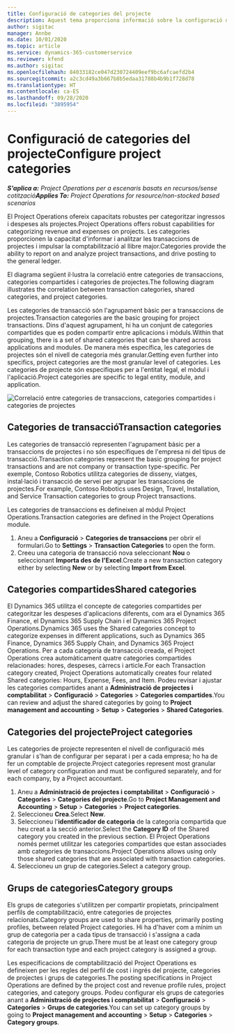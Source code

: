 ```yaml
---
title: Configuració de categories del projecte
description: Aquest tema proporciona informació sobre la configuració de categories de projectes.
author: sigitac
manager: Annbe
ms.date: 10/01/2020
ms.topic: article
ms.service: dynamics-365-customerservice
ms.reviewer: kfend
ms.author: sigitac
ms.openlocfilehash: 84033182ce047d230724409eef9bc6afcaefd2b4
ms.sourcegitcommit: a2c3cd49a3b667b8b5edaa31788b4b9b1f728d78
ms.translationtype: HT
ms.contentlocale: ca-ES
ms.lasthandoff: 09/28/2020
ms.locfileid: "3895954"
---
```

# <a name="configure-project-categories"></a><span data-ttu-id="d98e4-103">Configuració de categories del projecte</span><span class="sxs-lookup"><span data-stu-id="d98e4-103">Configure project categories</span></span>

<span data-ttu-id="d98e4-104">_**S'aplica a:** Project Operations per a escenaris basats en recursos/sense cotització_</span><span class="sxs-lookup"><span data-stu-id="d98e4-104">_**Applies To:** Project Operations for resource/non-stocked based scenarios_</span></span>

<span data-ttu-id="d98e4-105">El Project Operations ofereix capacitats robustes per categoritzar ingressos i despeses als projectes.</span><span class="sxs-lookup"><span data-stu-id="d98e4-105">Project Operations offers robust capabilities for categorizing revenue and expenses on projects.</span></span> <span data-ttu-id="d98e4-106">Les categories proporcionen la capacitat d'informar i analitzar les transaccions de projectes i impulsar la comptabilització al llibre major.</span><span class="sxs-lookup"><span data-stu-id="d98e4-106">Categories provide the ability to report on and analyze project transactions, and drive posting to the general ledger.</span></span>

<span data-ttu-id="d98e4-107">El diagrama següent il·lustra la correlació entre categories de transaccions, categories compartides i categories de projectes.</span><span class="sxs-lookup"><span data-stu-id="d98e4-107">The following diagram illustrates the correlation between transaction categories, shared categories, and project categories.</span></span> 

<span data-ttu-id="d98e4-108">Les categories de transacció són l'agrupament bàsic per a transaccions de projectes.</span><span class="sxs-lookup"><span data-stu-id="d98e4-108">Transaction categories are the basic grouping for project transactions.</span></span> <span data-ttu-id="d98e4-109">Dins d'aquest agrupament, hi ha un conjunt de categories compartides que es poden compartir entre aplicacions i mòduls.</span><span class="sxs-lookup"><span data-stu-id="d98e4-109">Within that grouping, there is a set of shared categories that can be shared across applications and modules.</span></span> <span data-ttu-id="d98e4-110">De manera més específica, les categories de projectes són el nivell de categoria més granular.</span><span class="sxs-lookup"><span data-stu-id="d98e4-110">Getting even further into specifics, project categories are the most granular level of categories.</span></span> <span data-ttu-id="d98e4-111">Les categories de projecte són especifiques per a l'entitat legal, el mòdul i l'aplicació.</span><span class="sxs-lookup"><span data-stu-id="d98e4-111">Project categories are specific to legal entity, module, and application.</span></span>

![Correlació entre categories de transaccions, categories compartides i categories de projectes](media/project-categories.png)

## <a name="transaction-categories"></a><span data-ttu-id="d98e4-113">Categories de transacció</span><span class="sxs-lookup"><span data-stu-id="d98e4-113">Transaction categories</span></span>

<span data-ttu-id="d98e4-114">Les categories de transacció representen l'agrupament bàsic per a transaccions de projectes i no són específiques de l'empresa ni del tipus de transacció.</span><span class="sxs-lookup"><span data-stu-id="d98e4-114">Transaction categories represent the basic grouping for project transactions and are not company or transaction type-specific.</span></span> <span data-ttu-id="d98e4-115">Per exemple, Contoso Robotics utilitza categories de disseny, viatges, instal·lació i transacció de servei per agrupar les transaccions de projectes.</span><span class="sxs-lookup"><span data-stu-id="d98e4-115">For example, Contoso Robotics uses Design, Travel, Installation, and Service Transaction categories to group Project transactions.</span></span>

<span data-ttu-id="d98e4-116">Les categories de transaccions es defineixen al mòdul Project Operations.</span><span class="sxs-lookup"><span data-stu-id="d98e4-116">Transaction categories are defined in the Project Operations module.</span></span> 
1. <span data-ttu-id="d98e4-117">Aneu a **Configuració** \> **Categories de transaccions** per obrir el formulari.</span><span class="sxs-lookup"><span data-stu-id="d98e4-117">Go to **Settings** \> **Transaction Categories** to open the form.</span></span> 
2. <span data-ttu-id="d98e4-118">Creeu una categoria de transacció nova seleccionant **Nou** o seleccionant **Importa des de l'Excel**.</span><span class="sxs-lookup"><span data-stu-id="d98e4-118">Create a new transaction category either by selecting **New** or by selecting **Import from Excel**.</span></span>

## <a name="shared-categories"></a><span data-ttu-id="d98e4-119">Categories compartides</span><span class="sxs-lookup"><span data-stu-id="d98e4-119">Shared categories</span></span>

<span data-ttu-id="d98e4-120">El Dynamics 365 utilitza el concepte de categories compartides per categoritzar les despeses d'aplicacions diferents, com ara el Dynamics 365 Finance, el Dynamics 365 Supply Chain i el Dynamics 365 Project Operations.</span><span class="sxs-lookup"><span data-stu-id="d98e4-120">Dynamics 365 uses the Shared categories concept to categorize expenses in different applications, such as Dynamics 365 Finance, Dynamics 365 Supply Chain, and Dynamics 365 Project Operations.</span></span> <span data-ttu-id="d98e4-121">Per a cada categoria de transacció creada, el Project Operations crea automàticament quatre categories compartides relacionades: hores, despeses, càrrecs i article.</span><span class="sxs-lookup"><span data-stu-id="d98e4-121">For each Transaction category created, Project Operations automatically creates four related Shared categories: Hours, Expense, Fees, and Item.</span></span> <span data-ttu-id="d98e4-122">Podeu revisar i ajustar les categories compartides anant a **Administració de projectes i comptabilitat** \> **Configuració** \> **Categories** \> **Categories compartides**.</span><span class="sxs-lookup"><span data-stu-id="d98e4-122">You can review and adjust the shared categories by going to **Project management and accounting** \> **Setup** \> **Categories** \> **Shared Categories**.</span></span>

## <a name="project-categories"></a><span data-ttu-id="d98e4-123">Categories del projecte</span><span class="sxs-lookup"><span data-stu-id="d98e4-123">Project categories</span></span>

<span data-ttu-id="d98e4-124">Les categories de projecte representen el nivell de configuració més granular i s'han de configurar per separat i per a cada empresa; ho ha de fer un comptable de projecte.</span><span class="sxs-lookup"><span data-stu-id="d98e4-124">Project categories represent most granular level of category configuration and must be configured separately, and for each company, by a Project accountant.</span></span>

1. <span data-ttu-id="d98e4-125">Aneu a **Administració de projectes i comptabilitat** \> **Configuració** \> **Categories** \> **Categories del projecte**.</span><span class="sxs-lookup"><span data-stu-id="d98e4-125">Go to **Project Management and Accounting** \> **Setup** \> **Categories** \> **Project categories**.</span></span>
2. <span data-ttu-id="d98e4-126">Seleccioneu **Crea**.</span><span class="sxs-lookup"><span data-stu-id="d98e4-126">Select **New**.</span></span>
3. <span data-ttu-id="d98e4-127">Seleccioneu l'**identificador de categoria** de la categoria compartida que heu creat a la secció anterior.</span><span class="sxs-lookup"><span data-stu-id="d98e4-127">Select the **Category ID** of the Shared category you created in the previous section.</span></span> <span data-ttu-id="d98e4-128">El Project Operations només permet utilitzar les categories compartides que estan associades amb categories de transaccions.</span><span class="sxs-lookup"><span data-stu-id="d98e4-128">Project Operations allows using only those shared categories that are associated with transaction categories.</span></span>
4. <span data-ttu-id="d98e4-129">Seleccioneu un grup de categories.</span><span class="sxs-lookup"><span data-stu-id="d98e4-129">Select a category group.</span></span>

## <a name="category-groups"></a><span data-ttu-id="d98e4-130">Grups de categories</span><span class="sxs-lookup"><span data-stu-id="d98e4-130">Category groups</span></span>

<span data-ttu-id="d98e4-131">Els grups de categories s'utilitzen per compartir propietats, principalment perfils de comptabilització, entre categories de projectes relacionats.</span><span class="sxs-lookup"><span data-stu-id="d98e4-131">Category groups are used to share properties, primarily posting profiles, between related Project categories.</span></span> <span data-ttu-id="d98e4-132">Hi ha d'haver com a mínim un grup de categoria per a cada tipus de transacció i s'assigna a cada categoria de projecte un grup.</span><span class="sxs-lookup"><span data-stu-id="d98e4-132">There must be at least one category group for each transaction type and each project category is assigned a group.</span></span>

<span data-ttu-id="d98e4-133">Les especificacions de comptabilització del Project Operations es defineixen per les regles del perfil de cost i ingrés del projecte, categories de projectes i grups de categories.</span><span class="sxs-lookup"><span data-stu-id="d98e4-133">The posting specifications in Project Operations are defined by the project cost and revenue profile rules, project categories, and category groups.</span></span> <span data-ttu-id="d98e4-134">Podeu configurar els grups de categories anant a **Administració de projectes i comptabilitat** \> **Configuració** \> **Categories** \> **Grups de categories**.</span><span class="sxs-lookup"><span data-stu-id="d98e4-134">You can set up category groups by going to **Project management and accounting** \> **Setup** \> **Categories** \> **Category groups**.</span></span>
